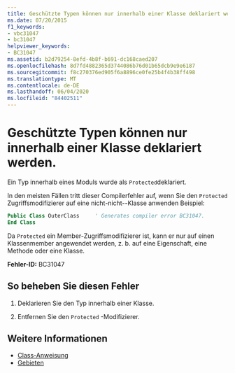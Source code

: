 ```yaml
---
title: Geschützte Typen können nur innerhalb einer Klasse deklariert werden.
ms.date: 07/20/2015
f1_keywords:
- vbc31047
- bc31047
helpviewer_keywords:
- BC31047
ms.assetid: b2d79254-8efd-4b8f-b691-dc168caed207
ms.openlocfilehash: 8d7fd4882365d3744086b76d01b65dcb9e9e6187
ms.sourcegitcommit: f8c270376ed905f6a8896ce0fe25b4f4b38ff498
ms.translationtype: MT
ms.contentlocale: de-DE
ms.lasthandoff: 06/04/2020
ms.locfileid: "84402511"
---
```

# <a name="protected-types-can-only-be-declared-inside-of-a-class"></a>Geschützte Typen können nur innerhalb einer Klasse deklariert werden.
Ein Typ innerhalb eines Moduls wurde als `Protected`deklariert.

In den meisten Fällen tritt dieser Compilerfehler auf, wenn Sie den `Protected` Zugriffsmodifizierer auf eine nicht-nicht--Klasse anwenden Beispiel:

```vb
Public Class OuterClass     ' Generates compiler error BC31047.
End Class
```

Da `Protected` ein Member-Zugriffsmodifizierer ist, kann er nur auf einen Klassenmember angewendet werden, z. b. auf eine Eigenschaft, eine Methode oder eine Klasse.

 **Fehler-ID:** BC31047  
  
## <a name="to-correct-this-error"></a>So beheben Sie diesen Fehler  
  
1. Deklarieren Sie den Typ innerhalb einer Klasse.  
  
2. Entfernen Sie den `Protected` -Modifizierer.  
  
## <a name="see-also"></a>Weitere Informationen

- [Class-Anweisung](../language-reference/statements/class-statement.md)
- [Gebieten](../language-reference/modifiers/protected.md)
